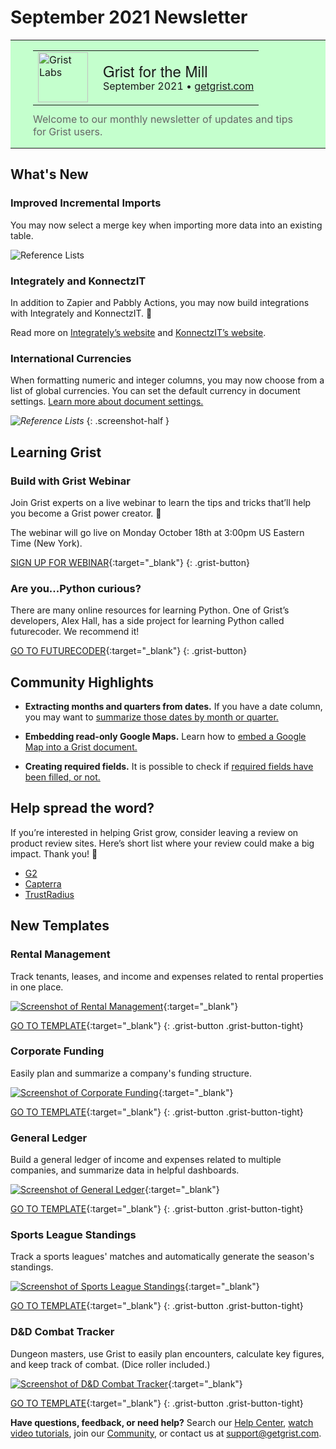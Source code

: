 # September 2021 Newsletter

<style>
  /* restore some poorly overridden defaults */
  .newsletter-header .table {
    background-color: initial;
    border: initial;
  }
  .newsletter-header .table > tbody > tr > td {
    padding: initial;
    border: initial;
    vertical-align: initial;
  }
  .newsletter-header img.header-img {
    padding: initial;
    max-width: initial;
    display: initial;
    padding: initial;
    line-height: initial;
    background-color: initial;
    border: initial;
    border-radius: initial;
    margin: initial;
  }

  /* copy newsletter styles, with a prefix for sufficient specificity */
  .newsletter-header .header {
    border: none;
    padding: 0;
    margin: 0;
  }
  .newsletter-header table > tbody > tr > td.header-image {
    width: 80px;
    padding-right: 16px;
  }
  .newsletter-header table > tbody > tr > td.header-text {
    background-color: #c4ffcd;
    padding: 16px 36px;
  }
  .newsletter-header table.header-top {
    border: none;
    padding: 0;
    margin: 0;
    width: 100%;
  }
  .header-title {
    font-family: Helvetica Neue, Helvetica, Arial, sans-serif;
    font-size: 24px;
    line-height: 28px;
  }
  .header-month {
  }
  .header-welcome {
    margin-top: 12px;
    color: #666666;
  }
</style>
<div class="newsletter-header">
<table class="header" cellpadding="0" cellspacing="0" border="0"><tr>
  <td class="header-text">
    <table class="header-top"><tr>
      <td class="header-image">
        <a href="https://www.getgrist.com">
          <img class="header-img" srcimages/newsletters/grist-labs.png" width="80" height="80" alt="Grist Labs" border="0">
        </a>
      </td>
      <td class="header-top-text">
        <div class="header-title">Grist for the Mill</div>
        <div class="header-month">September 2021
          &#8226; <a href="https://www.getgrist.com/">getgrist.com</a></div>
      </td>
    </tr></table>
    <div class="header-welcome">
      Welcome to our monthly newsletter of updates and tips for Grist users.
    </div>
  </td>
</tr></table>
</div>

## What's New

### Improved Incremental Imports

You may now select a merge key when importing more data into an existing table.

![Reference Lists](images/newsletters/2021-09/import-merge-keys.gif)

### Integrately and KonnectzIT

In addition to Zapier and Pabbly Actions, you may now build integrations with Integrately and KonnectzIT. 🚀

Read more on [Integrately’s website](https://integrately.com/integrations/grist) and [KonnectzIT’s website](https://konnectzit.com/).

### International Currencies

When formatting numeric and integer columns, you may now choose from a list of global currencies. You can set the default currency in document settings. [Learn more about document settings.](https://support.getgrist.com/creating-doc/#document-settings)

<span class="screenshot-large">*![Reference Lists](images/columns/columns-format-currency.png)*</span>
{: .screenshot-half }

## Learning Grist

### Build with Grist Webinar

Join Grist experts on a live webinar to learn the tips and tricks that’ll help you become a Grist power creator. 💪

The webinar will go live on Monday October 18th at 3:00pm US Eastern Time (New York).

[SIGN UP FOR WEBINAR](https://www.getgrist.com/learn-grist-webinar/){:target="\_blank"}
{: .grist-button}

### Are you...Python curious?

There are many online resources for learning Python. One of Grist’s developers, Alex Hall, has a side project for learning Python called futurecoder. We recommend it!

[GO TO FUTURECODER](https://futurecoder.io/){:target="\_blank"}
{: .grist-button}

## Community Highlights

* **Extracting months and quarters from dates.** If you have a date column, you may want to [summarize those dates by month or quarter.](https://community.getgrist.com/t/recipe-for-getting-months-and-quarters-from-dates/) 

* **Embedding read-only Google Maps.** Learn how to [embed a Google Map into a Grist document.](https://community.getgrist.com/t/how-to-embed-google-map-as-an-iframe/)

* **Creating required fields.** It is possible to check if [required fields have been filled, or not.](https://community.getgrist.com/t/how-to-make-the-mandatory-field/)  

## Help spread the word?
If you’re interested in helping Grist grow, consider leaving a review on product review sites. Here’s  short list where your review could make a big impact. Thank you! 🙏


* [G2](https://www.g2.com/products/grist/)
* [Capterra](https://www.capterra.com/p/232821/Grist/)
* [TrustRadius](https://www.trustradius.com/products/grist/)

## New Templates

### Rental Management

Track tenants, leases, and income and expenses related to rental properties in one place.

[![Screenshot of Rental Management](images/newsletters/2021-09/rental-management.png)](https://templates.getgrist.com/5iMYwmESm33J/Rental-Management){:target="\_blank"}

[GO TO TEMPLATE](https://templates.getgrist.com/5iMYwmESm33J/Rental-Management){:target="\_blank"}
{: .grist-button .grist-button-tight}

### Corporate Funding

Easily plan and summarize a company's funding structure. 

[![Screenshot of Corporate Funding](images/newsletters/2021-09/corporate-funding.png)](https://templates.getgrist.com/qprycQa2TVwa/Corporate-Funding){:target="\_blank"}

[GO TO TEMPLATE](https://templates.getgrist.com/qprycQa2TVwa/Corporate-Funding){:target="\_blank"}
{: .grist-button .grist-button-tight}

### General Ledger

Build a general ledger of income and expenses related to multiple companies, and summarize data in helpful dashboards.

[![Screenshot of General Ledger](images/newsletters/2021-09/general-ledger.png)](https://templates.getgrist.com/2YwYBWpREY2a/General-Ledger){:target="\_blank"}

[GO TO TEMPLATE](https://templates.getgrist.com/2YwYBWpREY2a/General-Ledger){:target="\_blank"}
{: .grist-button .grist-button-tight}

### Sports League Standings

Track a sports leagues' matches and automatically generate the season's standings.

[![Screenshot of Sports League Standings](images/newsletters/2021-09/sports-league.png)](https://templates.getgrist.com/1xJAp2uxM7tF/Sports-League-Standings){:target="\_blank"}

[GO TO TEMPLATE](https://templates.getgrist.com/1xJAp2uxM7tF/Sports-League-Standings){:target="\_blank"}
{: .grist-button .grist-button-tight}

### D&D Combat Tracker

Dungeon masters, use Grist to easily plan encounters, calculate key figures, and keep track of combat. (Dice roller included.)

[![Screenshot of D&D Combat Tracker](images/newsletters/2021-09/dnd-combat.png)](https://templates.getgrist.com/3r2i6U4zhQLb/DD-Encounter-Tracker){:target="\_blank"}

[GO TO TEMPLATE](https://templates.getgrist.com/3r2i6U4zhQLb/DD-Encounter-Tracker){:target="\_blank"}
{: .grist-button .grist-button-tight}


**Have questions, feedback, or need help?** Search our [Help Center](../en/index.md), [watch video
tutorials](https://www.youtube.com/channel/UCx0ioQrrC-bIrkmZ7ZULr0g/playlists), join our
[Community](https://community.getgrist.com), or contact us at <support@getgrist.com>.
